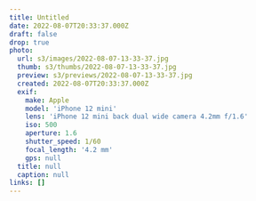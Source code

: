 ```yaml
---
title: Untitled
date: 2022-08-07T20:33:37.000Z
draft: false
drop: true
photo:
  url: s3/images/2022-08-07-13-33-37.jpg
  thumb: s3/thumbs/2022-08-07-13-33-37.jpg
  preview: s3/previews/2022-08-07-13-33-37.jpg
  created: 2022-08-07T20:33:37.000Z
  exif:
    make: Apple
    model: 'iPhone 12 mini'
    lens: 'iPhone 12 mini back dual wide camera 4.2mm f/1.6'
    iso: 500
    aperture: 1.6
    shutter_speed: 1/60
    focal_length: '4.2 mm'
    gps: null
  title: null
  caption: null
links: []
---
```

